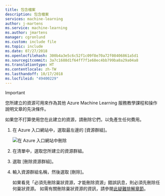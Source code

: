```yaml
---
title: 包含檔案
description: 包含檔案
services: machine-learning
author: j-martens
ms.service: machine-learning
ms.author: jmartens
manager: cgronlund
ms.custom: include file
ms.topic: include
ms.date: 07/27/2018
ms.openlocfilehash: 300b4a3e5c6c52f1c09f8e70a72f08406861a5d1
ms.sourcegitcommit: 3a7c1688d1f64ff7f1e68ec4bb799ba8a29a04a8
ms.translationtype: HT
ms.contentlocale: zh-TW
ms.lasthandoff: 10/17/2018
ms.locfileid: "49400229"
---
```

>[!IMPORTANT]
>您所建立的資源可用來作為其他 Azure Machine Learning 服務教學課程和操作說明文章的先決條件。 


如果您不打算使用您在此建立的資源，請刪除它們，以免產生任何費用。

1. 在 Azure 入口網站中，選取最左邊的 [資源群組]。
 
   ![在 Azure 入口網站中刪除](./media/aml-delete-resource-group/delete-resources.png)

1. 在清單中，選取您所建立的資源群組。

1. 選取 [刪除資源群組]。

1. 輸入資源群組名稱，然後選取 [刪除]。

   如果看見「必須先刪除巢狀資源，才能刪除資源」錯誤訊息，則必須先刪除任何巢狀資源。 如需有關刪除巢狀資源的資訊，請參閱[此疑難排解章節](../articles/machine-learning/desktop-workbench/known-issues-and-troubleshooting-guide.md#cant-delete-experimentation-account)。 
